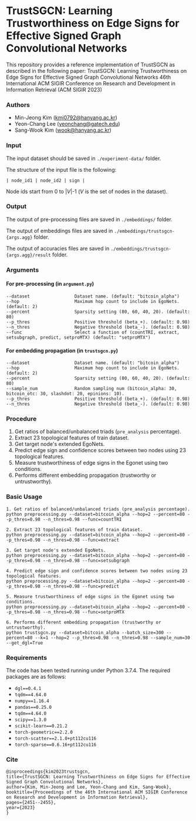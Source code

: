# TrustSGCN: Learning Trustworthiness on Edge Signs for Effective Signed Graph Convolutional Networks

This repository provides a reference implementation of TrustSGCN as described in the following paper:
TrustSGCN: Learning Trustworthiness on Edge Signs for Effective Signed Graph Convolutional Networks
46th International ACM SIGIR Conference on Research and Development in Information Retrieval (ACM SIGIR 2023)

### Authors
- Min-Jeong Kim (kmj0792@hanyang.ac.kr)
- Yeon-Chang Lee (yeonchang@gatech.edu)
- Sang-Wook Kim (wook@hanyang.ac.kr)

### Input
The input dataset should be saved in ```./experiment-data/``` folder. 

The structure of the input file is the following:

```| node_id1 | node_id2 | sign |```

Node ids start from 0 to |*V*|-1 (*V* is the set of nodes in the dataset).

### Output
The output of pre-processing files are saved in ```./embeddings/``` folder. 

The output of embeddings files are saved in ```./embeddings/trustsgcn-{args.agg}``` folder. 

The output of accuracies files are saved in ```./embeddings/trustsgcn-{args.agg}/result``` folder. 

### Arguments
#### For pre-processing (in ```argument.py```)
```
--dataset                 Dataset name. (default: "bitcoin_alpha")
--hop                     Maximum hop count to include in EgoNets. (default: 2)
--percent                 Sparsity setting (80, 60, 40, 20). (default: 80)
--p_thres                 Positive threshold (beta_+). (default: 0.98)
--n_thres                 Negative threshold (beta_-). (default: 0.98)
--func                    Select a function of (countTRI, extract, setsubgraph, predict, setproMTX) (default: "setproMTX")
```

#### For embedding propagation (in ```trustsgcn.py```)
```
--dataset                 Dataset name. (default: "bitcoin_alpha")
--hop                     Maximum hop count to include in EgoNets. (default: 2)
--percent                 Sparsity setting (80, 60, 40, 20). (default: 80)
--sample_num              Random sampling num (bitcoin_alpha: 30, bitcoin_otc: 30, slashdot: 20, epinions: 10).
--p_thres                 Positive threshold (beta_+). (default: 0.98)
--n_thres                 Negative threshold (beta_-). (default: 0.98)
```

### Procedure
1. Get ratios of balanced/unbalanced triads (```pre_analysis``` percentage).
2. Extract 23 topological features of train dataset.
3. Get target node's extended EgoNets.
4. Predict edge sign and confidence scores between two nodes using 23 topological features.
5. Measure trustworthiness of edge signs in the Egonet using two conditions.
6. Performs different embedding propagation (trustworthy or untrustworthy).

### Basic Usage
```
1. Get ratios of balanced/unbalanced triads (pre_analysis percentage).
python preprocessing.py --dataset=bitcoin_alpha --hop=2 --percent=80 --p_thres=0.98 --n_thres=0.98 --func=countTRI

2. Extract 23 topological features of train dataset.
python preprocessing.py --dataset=bitcoin_alpha --hop=2 --percent=80 --p_thres=0.98 --n_thres=0.98 --func=extract

3. Get target node's extended EgoNets.
python preprocessing.py --dataset=bitcoin_alpha --hop=2 --percent=80 --p_thres=0.98 --n_thres=0.98 --func=setsubgraph

4. Predict edge sign and confidence scores between two nodes using 23 topological features.
python preprocessing.py --dataset=bitcoin_alpha --hop=2 --percent=80 --p_thres=0.98 --n_thres=0.98 --func=predict

5. Measure trustworthiness of edge signs in the Egonet using two conditions.
python preprocessing.py --dataset=bitcoin_alpha --hop=2 --percent=80 --p_thres=0.98 --n_thres=0.98 --func=setproMTX

6. Performs different embedding propagation (trustworthy or untrustworthy).
python trustsgcn.py --dataset=bitcoin_alpha --batch_size=300 --percent=80 --k=1 --hop=2 --p_thres=0.98 --n_thres=0.98 --sample_num=30 --get_dgl=True
```

### Requirements
The code has been tested running under Python 3.7.4. The required packages are as follows:
- ```dgl==0.4.1```
- ```tqdm==4.64.0```
- ```numpy==1.16.4```
- ```pandas==0.25.0```
- ```tqdm==4.64.0```
- ```scipy==1.3.0```
- ```scikit-learn==0.21.2```  
- ```torch-geometric==2.2.0```
- ```torch-scatter==2.1.0+pt112cu116```
- ```torch-sparse==0.6.16+pt112cu116```

### Cite
  ```
  @inproceedings{kim2023trustsgcn,
  title={TrustSGCN: Learning Trustworthiness on Edge Signs for Effective Signed Graph Convolutional Networks},
  author={Kim, Min-Jeong and Lee, Yeon-Chang and Kim, Sang-Wook},
  booktitle={Proceedings of the 46th International ACM SIGIR Conference on Research and Development in Information Retrieval},
  pages={2451--2455},
  year={2023}
}
  ```


